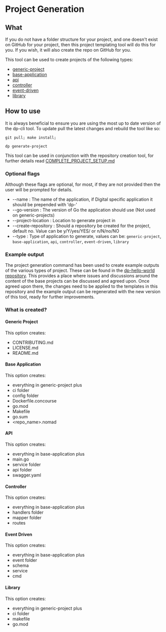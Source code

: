 # Project Generation 

## What
If you do not have a folder structure for your project, and one doesn't exist on GitHub for your project, then this project templating tool will do this for you. If you wish, it will also create the repo on GitHub for you.

This tool can be used to create projects of the following types:
- [generic-project](#generic-project)
- [base-application](#base-application)
- [api](#api)
- [controller](#controller)
- [event-driven](#event-driven)
- [library](#library)


## How to use
It is always beneficial to ensure you are using the most up to date version of the dp-cli tool. 
To update pull the latest changes and rebuild the tool like so:
```shell script
git pull; make install; 
```

```shell script
dp generate-project
``` 

This tool can be used in conjunction with the repository creation tool, for further details read [COMPLETE_PROJECT_SETUP.md](COMPLETE_PROJECT_SETUP.md)

### Optional flags
Although these flags are optional, for most, if they are not provided then the user will be prompted for details.
- --name :              The name of the application, if Digital specific application it should be prepended with 'dp-'
- --go-version :        The version of Go the application should use (Not used on generic-projects)
- --project-location :  Location to generate project in
- --create-repository : Should a repository be created for the project, default no. Value can be y/Y/yes/YES/ or n/N/no/NO
- --type :              Type of application to generate, values can be: `generic-project`, `base-application`, `api`, `controller`, `event-driven`, `library`

### Example output
The project generation command has been used to create example outputs of the various types of project. These can be found
in the [dp-hello-world repository](https://github.com/ONSdigital/dp-hello-world). This provides a place where issues and
discussions around the content of the base projects can be discussed and agreed upon. Once agreed upon there, the
changes need to be applied to the templates in this repository and the example output can be regenerated with the new
version of this tool, ready for further improvements.

### What is created?

#### Generic Project
This option creates:
- CONTRIBUTING.md
- LICENSE.md
- README.md

#### Base Application
This option creates:
- everything in generic-project plus
- ci folder
- config folder
- Dockerfile.concourse
- go.mod
- Makefile
- go.sum
- <repo_name>.nomad

#### API
This option creates:
- everything in base-application plus
- main.go
- service folder
- api folder
- swagger.yaml

#### Controller
This option creates:
- everything in base-application plus
- handlers folder
- mapper folder
- routes

#### Event Driven
This option creates:
- everything in base-application plus
- event folder
- schema
- service
- cmd

#### Library
This option creates:
- everything in generic-project plus
- ci folder
- makefile
- go.mod